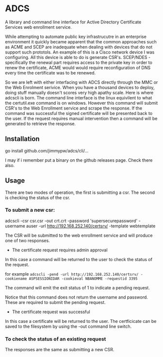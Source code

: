 # ADCS

A library and command line interface for Active Directory Certificate Services web enrollment service.

While attempting to automate public key infrastrucutre in an enterprise environment it quickly became apparent that the common approaches such as ACME and SCEP are inadequate when dealing with devices that do not support such prototols. An example of this is a Cisco network device I was configuring. All this device is able to do is generate CSR's. SCEP/NDES - specifically the renewal part requires access to the private key in order to renew the certificate, ACME would would require reconfiguration of DNS every time the certificate was to be renewed.

So we are left with either interfacing with ADCS directly through the MMC or the Web Enrolment serivice. When you have a thousand devices to deploy, doing stuff manually doesn't scores very high apathy scale. Here is where adcscli is born. The command line interface is the linux equivilent to what the certutil.exe command is on windows. However this command will submit CSR's to the Web Enrollment service and scrape the response. If the command was successful the signed certificate will be presented back to the user. If the request requires manual intervention then a command will be generated to retrieve the response.

## Installation

go install github.com/jimmypw/adcs/cli/...

I may if i remember put a binary on the github releases page. Check there also.

## Usage

There are two modes of operation, the first is submitting a csr. The second is checking the status of the csr.

### To submit a new csr:

adcscli -csr csr.csr -out crt.crt -password 'supersecurepassword' -username auser -url http://192.168.252.140/certsrv/ -template webtemplate

The CSR will be submitted to the web enrollment service and will produce one of two responses.

- The certificate request requires admin approval

In this case a command will be returned to the user to check the status of the request.

for example `adcscli -pend -url http://192.168.252.140/certsrv/ -cookiename ASPSESSIONIDAR -cookieval NBANOMME -requestid 3395`

The command will emit the exit status of 1 to indicate a pending request.

Notice that this command does not return the username and password. These are required to submit the pending request.

- The certificate request was successful

In this case a certificate will be returned to the user. The certficicate can be saved to the filesystem by using the -out command line switch.

### To check the status of an existing request

The responses are the same as submitting a new CSR.
